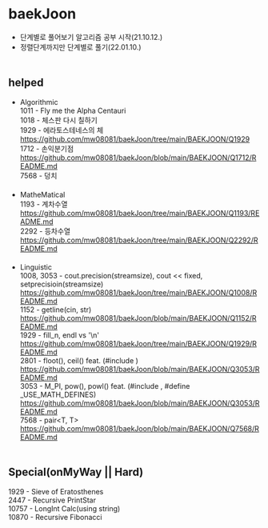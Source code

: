 # baekJoon
- 단계별로 풀어보기 알고리즘 공부 시작(21.10.12.)
- 정렬단계까지만 단계별로 풀기(22.01.10.)
　  
   　  
## helped
- Algorithmic  
1011 - Fly me the Alpha Centauri  
1018 - 체스판 다시 칠하기  
1929 - 에라토스테네스의 체  
https://github.com/mw08081/baekJoon/tree/main/BAEKJOON/Q1929  
1712 - 손익분기점  
https://github.com/mw08081/baekJoon/blob/main/BAEKJOON/Q1712/README.md  
7568 - 덩치  
　  
- MatheMatical  
1193 - 계차수열   
https://github.com/mw08081/baekJoon/tree/main/BAEKJOON/Q1193/README.md  
2292 - 등차수열  
https://github.com/mw08081/baekJoon/tree/main/BAEKJOON/Q2292/README.md  
  　
- Linguistic  
1008, 3053 - cout.precision(streamsize), cout << fixed, setprecisioin(streamsize)  
https://github.com/mw08081/baekJoon/tree/main/BAEKJOON/Q1008/README.md  
1152 - getline(cin, str)  
https://github.com/mw08081/baekJoon/blob/main/BAEKJOON/Q1152/README.md  
1929 - fill_n, endl vs '\n'  
https://github.com/mw08081/baekJoon/tree/main/BAEKJOON/Q1929/README.md    
2801 - floot(), ceil() feat. (#include <cmath>)  
https://github.com/mw08081/baekJoon/blob/main/BAEKJOON/Q3053/README.md  
3053 - M_PI, pow(), powl() feat. (#include <cmath>, #define _USE_MATH_DEFINES)  
https://github.com/mw08081/baekJoon/blob/main/BAEKJOON/Q3053/README.md  
7568 - pair<T, T>  
https://github.com/mw08081/baekJoon/blob/main/BAEKJOON/Q7568/README.md  
　  
## Special(onMyWay || Hard)
1929  - Sieve of Eratosthenes  
2447 - Recursive PrintStar  
10757 - LongInt Calc(using string)   
10870 - Recursive Fibonacci  
